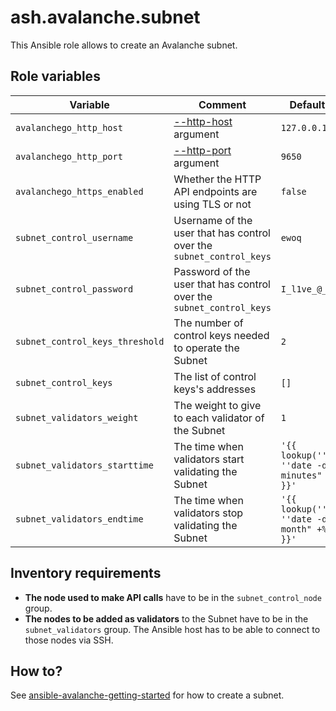 # ash.avalanche.subnet

This Ansible role allows to create an Avalanche subnet.

## Role variables

| Variable                        | Comment                                                                                                        | Default value                                           |
| ------------------------------- | -------------------------------------------------------------------------------------------------------------- | ------------------------------------------------------- |
| `avalanchego_http_host`         | [--http-host](https://docs.avax.network/build/references/avalanchego-config-flags#--http-host-string) argument | `127.0.0.1`                                             |
| `avalanchego_http_port`         | [--http-port](https://docs.avax.network/build/references/avalanchego-config-flags#--http-port-int) argument    | `9650`                                                  |
| `avalanchego_https_enabled`     | Whether the HTTP API endpoints are using TLS or not                                                            | `false`                                                 |
| `subnet_control_username`       | Username of the user that has control over the `subnet_control_keys`                                           | `ewoq`                                                  |
| `subnet_control_password`       | Password of the user that has control over the `subnet_control_keys`                                           | `I_l1ve_@_Endor`                                        |
| `subnet_control_keys_threshold` | The number of control keys needed to operate the Subnet                                                        | `2`                                                     |
| `subnet_control_keys`           | The list of control keys's addresses                                                                           | `[]`                                                    |
| `subnet_validators_weight`      | The weight to give to each validator of the Subnet                                                             | `1`                                                     |
| `subnet_validators_starttime`   | The time when validators start validating the Subnet                                                           | `'{{ lookup(''pipe'', ''date -d "5 minutes" +%s'') }}'` |
| `subnet_validators_endtime`     | The time when validators stop validating the Subnet                                                            | `'{{ lookup(''pipe'', ''date -d "1 month" +%s'') }}'`   |

## Inventory requirements

- **The node used to make API calls** have to be in the `subnet_control_node` group.
- **The nodes to be added as validators** to the Subnet have to be in the `subnet_validators` group. The Ansible host has to be able to connect to those nodes via SSH.

## How to?

See [ansible-avalanche-getting-started](https://github.com/AshAvalanche/ansible-avalanche-getting-started) for how to create a subnet.
